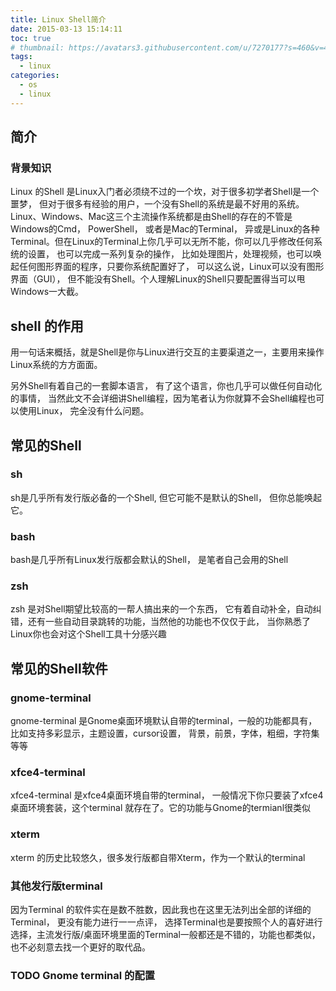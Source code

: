 ```yaml
---
title: Linux Shell简介
date: 2015-03-13 15:14:11
toc: true
# thumbnail: https://avatars3.githubusercontent.com/u/7270177?s=460&v=4
tags:
  - linux
categories:
  - os
  - linux
---
```


## 简介
### 背景知识
Linux 的Shell 是Linux入门者必须绕不过的一个坎，对于很多初学者Shell是一个噩梦， 但对于很多有经验的用户，一个没有Shell的系统是最不好用的系统。 Linux、Windows、Mac这三个主流操作系统都是由Shell的存在的不管是Windows的Cmd， PowerShell， 或者是Mac的Terminal， 异或是Linux的各种Terminal。但在Linux的Terminal上你几乎可以无所不能，你可以几乎修改任何系统的设置， 也可以完成一系列复杂的操作， 比如处理图片，处理视频，也可以唤起任何图形界面的程序，只要你系统配置好了， 可以这么说，Linux可以没有图形界面（GUI）， 但不能没有Shell。个人理解Linux的Shell只要配置得当可以甩Windows一大截。

## shell 的作用
用一句话来概括，就是Shell是你与Linux进行交互的主要渠道之一，主要用来操作Linux系统的方方面面。

另外Shell有着自己的一套脚本语言， 有了这个语言，你也几乎可以做任何自动化的事情， 当然此文不会详细讲Shell编程，因为笔者认为你就算不会Shell编程也可以使用Linux， 完全没有什么问题。


## 常见的Shell
### sh
sh是几乎所有发行版必备的一个Shell, 但它可能不是默认的Shell， 但你总能唤起它。
### bash
bash是几乎所有Linux发行版都会默认的Shell， 是笔者自己会用的Shell
### zsh
zsh 是对Shell期望比较高的一帮人搞出来的一个东西， 它有着自动补全，自动纠错，还有一些自动目录跳转的功能，当然他的功能也不仅仅于此， 当你熟悉了Linux你也会对这个Shell工具十分感兴趣


## 常见的Shell软件

### gnome-terminal
gnome-terminal 是Gnome桌面环境默认自带的terminal，一般的功能都具有，比如支持多彩显示，主题设置，cursor设置， 背景，前景，字体，粗细，字符集等等

### xfce4-terminal
xfce4-terminal 是xfce4桌面环境自带的terminal， 一般情况下你只要装了xfce4桌面环境套装，这个terminal 就存在了。它的功能与Gnome的termianl很类似

### xterm
xterm 的历史比较悠久，很多发行版都自带Xterm，作为一个默认的terminal

### 其他发行版terminal
因为Terminal 的软件实在是数不胜数，因此我也在这里无法列出全部的详细的Terminal， 更没有能力进行一一点评， 选择Terminal也是要按照个人的喜好进行选择，主流发行版/桌面环境里面的Terminal一般都还是不错的，功能也都类似， 也不必刻意去找一个更好的取代品。

### TODO Gnome terminal 的配置
